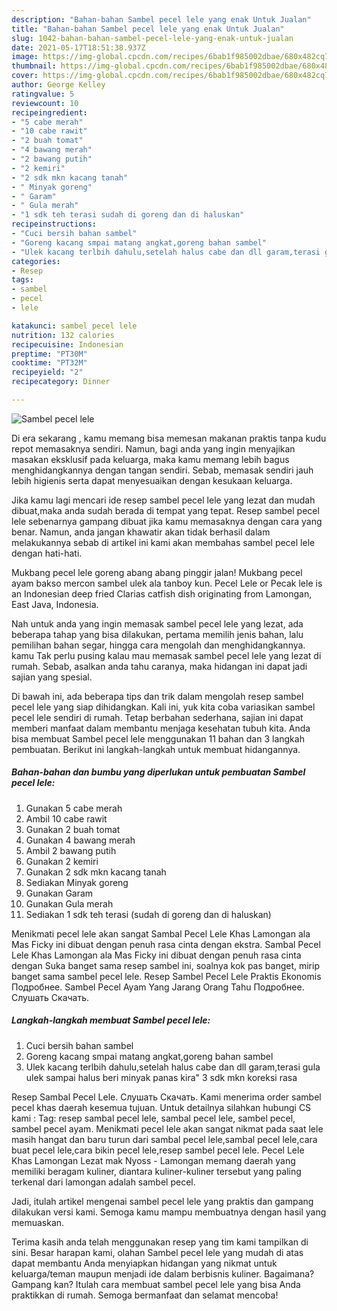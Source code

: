 ```yaml
---
description: "Bahan-bahan Sambel pecel lele yang enak Untuk Jualan"
title: "Bahan-bahan Sambel pecel lele yang enak Untuk Jualan"
slug: 1042-bahan-bahan-sambel-pecel-lele-yang-enak-untuk-jualan
date: 2021-05-17T18:51:38.937Z
image: https://img-global.cpcdn.com/recipes/6bab1f985002dbae/680x482cq70/sambel-pecel-lele-foto-resep-utama.jpg
thumbnail: https://img-global.cpcdn.com/recipes/6bab1f985002dbae/680x482cq70/sambel-pecel-lele-foto-resep-utama.jpg
cover: https://img-global.cpcdn.com/recipes/6bab1f985002dbae/680x482cq70/sambel-pecel-lele-foto-resep-utama.jpg
author: George Kelley
ratingvalue: 5
reviewcount: 10
recipeingredient:
- "5 cabe merah"
- "10 cabe rawit"
- "2 buah tomat"
- "4 bawang merah"
- "2 bawang putih"
- "2 kemiri"
- "2 sdk mkn kacang tanah"
- " Minyak goreng"
- " Garam"
- " Gula merah"
- "1 sdk teh terasi sudah di goreng dan di haluskan"
recipeinstructions:
- "Cuci bersih bahan sambel"
- "Goreng kacang smpai matang angkat,goreng bahan sambel"
- "Ulek kacang terlbih dahulu,setelah halus cabe dan dll garam,terasi gula ulek sampai halus beri minyak panas kira&#34; 3 sdk mkn koreksi rasa"
categories:
- Resep
tags:
- sambel
- pecel
- lele

katakunci: sambel pecel lele 
nutrition: 132 calories
recipecuisine: Indonesian
preptime: "PT30M"
cooktime: "PT32M"
recipeyield: "2"
recipecategory: Dinner

---
```



![Sambel pecel lele](https://img-global.cpcdn.com/recipes/6bab1f985002dbae/680x482cq70/sambel-pecel-lele-foto-resep-utama.jpg)

Di era  sekarang , kamu memang bisa memesan makanan praktis tanpa kudu repot memasaknya sendiri. Namun, bagi anda yang ingin menyajikan masakan eksklusif pada keluarga, maka kamu memang lebih bagus menghidangkannya dengan tangan sendiri. Sebab, memasak sendiri jauh lebih higienis serta dapat menyesuaikan dengan kesukaan keluarga.

Jika kamu lagi mencari ide resep sambel pecel lele yang lezat dan mudah dibuat,maka anda sudah berada di tempat yang tepat. Resep sambel pecel lele  sebenarnya gampang dibuat jika kamu memasaknya dengan cara yang benar. Namun, anda jangan khawatir akan tidak berhasil dalam melakukannya 
sebab di artikel ini kami akan membahas sambel pecel lele dengan hati-hati.  

Mukbang pecel lele goreng abang abang pinggir jalan! Mukbang pecel ayam bakso mercon sambel ulek ala tanboy kun. Pecel Lele or Pecak lele is an Indonesian deep fried Clarias catfish dish originating from Lamongan, East Java, Indonesia.

Nah untuk anda yang ingin memasak sambel pecel lele yang lezat, ada beberapa tahap yang bisa dilakukan, pertama memilih jenis bahan, lalu pemilihan bahan segar, hingga cara mengolah dan menghidangkannya. kamu Tak perlu pusing kalau mau memasak sambel pecel lele yang lezat di rumah. Sebab, asalkan anda  tahu caranya, maka hidangan ini dapat jadi sajian yang spesial.

Di bawah ini, ada beberapa tips dan trik dalam mengolah resep sambel pecel lele yang siap dihidangkan. Kali ini, yuk kita coba variasikan sambel pecel lele sendiri di rumah. Tetap berbahan sederhana, sajian ini dapat memberi manfaat dalam membantu menjaga kesehatan tubuh kita. Anda bisa membuat Sambel pecel lele menggunakan 11 bahan dan 3 langkah pembuatan. Berikut ini langkah-langkah untuk membuat hidangannya.

<!--inarticleads1-->

##### Bahan-bahan dan bumbu yang diperlukan untuk pembuatan Sambel pecel lele:

1. Gunakan 5 cabe merah
1. Ambil 10 cabe rawit
1. Gunakan 2 buah tomat
1. Gunakan 4 bawang merah
1. Ambil 2 bawang putih
1. Gunakan 2 kemiri
1. Gunakan 2 sdk mkn kacang tanah
1. Sediakan  Minyak goreng
1. Gunakan  Garam
1. Gunakan  Gula merah
1. Sediakan 1 sdk teh terasi (sudah di goreng dan di haluskan)


Menikmati pecel lele akan sangat Sambal Pecel Lele Khas Lamongan ala Mas Ficky ini dibuat dengan penuh rasa cinta dengan ekstra. Sambal Pecel Lele Khas Lamongan ala Mas Ficky ini dibuat dengan penuh rasa cinta dengan Suka banget sama resep sambel ini, soalnya kok pas banget, mirip banget sama sambel pecel lele. Resep Sambel Pecel Lele Praktis Ekonomis Подробнее. Sambel Pecel Ayam Yang Jarang Orang Tahu Подробнее. Слушать Скачать. 

<!--inarticleads2-->

##### Langkah-langkah membuat Sambel pecel lele:

1. Cuci bersih bahan sambel
1. Goreng kacang smpai matang angkat,goreng bahan sambel
1. Ulek kacang terlbih dahulu,setelah halus cabe dan dll garam,terasi gula ulek sampai halus beri minyak panas kira&#34; 3 sdk mkn koreksi rasa


Resep Sambal Pecel Lele. Слушать Скачать. Kami menerima order sambel pecel khas daerah kesemua tujuan. Untuk detailnya silahkan hubungi CS kami : Tag: resep sambal pecel lele, sambal pecel lele, sambel pecel, sambel pecel ayam. Menikmati pecel lele akan sangat nikmat pada saat lele masih hangat dan baru turun dari sambal pecel lele,sambal pecel lele,cara buat pecel lele,cara bikin pecel lele,resep sambel pecel lele. Pecel Lele Khas Lamongan Lezat mak Nyoss - Lamongan memang daerah yang memiliki beragam kuliner, diantara kuliner-kuliner tersebut yang paling terkenal dari lamongan adalah sambel pecel. 

Jadi, itulah artikel mengenai  sambel pecel lele  yang praktis dan gampang dilakukan versi kami. Semoga kamu mampu membuatnya dengan hasil yang memuaskan. 

Terima kasih anda telah menggunakan resep yang tim kami tampilkan di sini. Besar harapan kami, olahan  Sambel pecel lele yang mudah di atas dapat membantu Anda menyiapkan hidangan yang nikmat untuk keluarga/teman maupun menjadi ide dalam berbisnis kuliner. Bagaimana? Gampang kan? Itulah cara membuat sambel pecel lele yang bisa Anda praktikkan di rumah. Semoga bermanfaat dan selamat mencoba!


